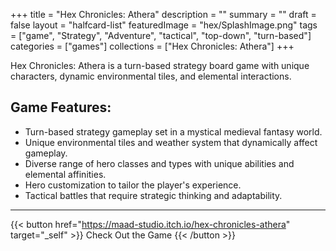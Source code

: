 +++
title = "Hex Chronicles: Athera"
description = ""
summary = ""
draft = false
layout = "halfcard-list"
featuredImage = "hex/SplashImage.png"
tags = ["game", "Strategy", "Adventure", "tactical", "top-down", "turn-based"]
categories = ["games"]
collections = ["Hex Chronicles: Athera"]
+++

Hex Chronicles: Athera is a turn-based strategy board game with unique characters, dynamic environmental tiles, and elemental interactions. 


## Game Features:

- Turn-based strategy gameplay set in a mystical medieval fantasy world.
- Unique environmental tiles and weather system that dynamically affect gameplay.
- Diverse range of hero classes and types with unique abilities and elemental affinities.
- Hero customization to tailor the player's experience.
- Tactical battles that require strategic thinking and adaptability.

---
{{< button href="https://maad-studio.itch.io/hex-chronicles-athera" target="_self" >}}
Check Out the Game
{{< /button >}}